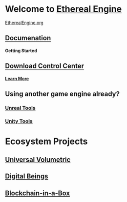 # Welcome to [Ethereal Engine](https://github.com/etherealengine)
[EtherealEngine.org](https://www.etherealengine.org/)

## [Documenation](https://xrfoundation.github.io/ethereal-engine-docs/)

#### Getting Started
## [Download Control Center](https://github.com/XRFoundation/XREngine-Control-Center/releases/tag/v0.0.13)
#### [Learn More](https://github.com/XRFoundation/XREngine-Control-Center/releases/tag/v0.0.13)

## Using another game engine already?


### [Unreal Tools](https://github.com/XRFoundation/XRE-Bridge-Unreal)


### [Unity Tools](https://github.com/XRFoundation?q=unity&type=all&language=&sort=)

# Ecosystem Projects

## [Universal Volumetric](https://github.com/XRFoundation/Universal-Volumetric)


## [Digital Beings](https://github.com/XRFoundation/Digital-Beings)


## [Blockchain-in-a-Box](https://github.com/XRFoundation/Blockchain-in-a-Box)

